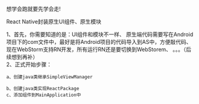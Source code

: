 想学会跑就要先学会走!

React Native封装原生UI组件、原生模块

1、首先，你需要知道的是：UI组件和模块不一样、
                       原生端代码需要写在Android项目下的com文件中，最好是将Android项目的代码导入到AS中，方便敲代码、
                       现在WebStorm支持RN开发，所有运行RN还是要切换到WebStorem、
                       。。。（后续想到再补）                       
 2、正式开始步骤：
 
    a、创建java类继承SimpleViewManager
       
    b、创建java类实现ReactPackage
    c、添加组件到MainApplication中

